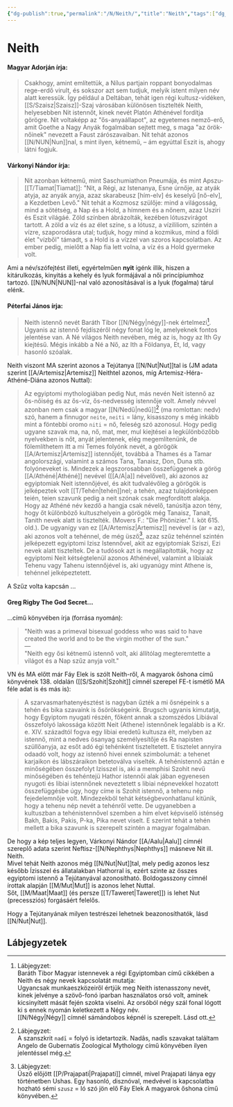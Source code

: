 ```yaml
---
{"dg-publish":true,"permalink":"/N/Neith/","title":"Neith","tags":["dg_uploaded","Englishtexttranslated"],"created":"2023-10-25T05:03","updated":"2023-11-10T03:11"}
---
```



# Neith

#### Magyar Adorján írja:

> Csakhogy, amint említettük, a Nílus partjain roppant bonyodalmas rege-erdő virult, és sokszor azt sem tudjuk, melyik istent milyen név alatt keressük. Így például a Deltában, tehát igen régi kultusz-vidéken, [[S/Szaisz\|Szaisz]]-Szaj városában különösen tisztelték Neith, helyesebben Nit istennőt, kinek nevét Platón Athénével fordítja görögre. Nit voltaképp az "ős-anyaállapot", az egyetemes nemző-erő, amit Goethe a Nagy Anyák fogalmában sejtett meg, s maga "az örök-nőinek" nevezett a Faust zárószavaiban. Nit tehát azonos [[N/NUN\|Nun]]nal, s mint ilyen, kétnemű, – ám egyúttal Eszit is, ahogy látni fogjuk.  

#### Várkonyi Nándor írja:

> Nit azonban kétnemű, mint Saschumiathon Pneumája, és mint Apszu-[[T/Tiamat\|Tiamat]]: "Nit, a Régi, az Istenanya, Esne úrnője, az atyák atyja, az anyák anyja, azaz skarabeusz \[hím-elv\] és keselyű \[nő-elv\], a Kezdetben Levő." Nit tehát a Kozmosz szülője: mind a világosság, mind a sötétség, a Nap és a Hold, a hímnem és a nőnem, azaz Usziri és Eszit világáé. Zöld színben ábrázolták, kezében lótuszvirágot tartott. A zöld a víz és az élet színe, s a lótusz, a vízililiom, szintén a vízre, szaporodásra utal; tudjuk, hogy mind a kozmikus, mind a földi élet "vízből" támadt, s a Hold is a vízzel van szoros kapcsolatban. Az ember pedig, mielőtt a Nap fia lett volna, a víz és a Hold gyermeke volt.  

Ami a név/szófejtést illeti, egyértelműen **nyit** igénk illik, hiszen a kitárulkozás, kinyitás a kehely és lyuk formájával a női princípiumhoz tartozó. [[N/NUN\|NUN]]-nal való azonosításával is a lyuk (fogalma) tárul elénk.  

#### Péterfai János írja:

> Neith istennő nevét Baráth Tibor [[N/Négy\|négy]]-nek értelmezi[^1]. Ugyanis az istennő fejdíszéről négy fonat lóg le, amelyeknek fontos jelentése van. A Né világos Neith nevében, még az is, hogy az Ith Gy kiejtésű. Mégis inkább a Né a Nő, az Ith a Földanya, Et, Id, vagy hasonló szóalak.  

Neith viszont MA szerint azonos a Tejútanya [[N/Nut\|Nut]]tal is (JM adata szerint [[A/Artemisz\|Artemisz]] Neithtel azonos, míg Artemisz-Héra-Athéné-Diána azonos Nuttal):
> Az egyiptomi mythologiában pedig Nut, más nevén Neit istennő az ős-nőiség és az ős-víz, ős-nedvesség istennője volt. Amely névvel azonban nem csak a magyar [[N/Nedű\|nedű]][^2] (ma romlottan: nedv) szó, hanem a finnugor `neite`, `neiti` = lány, kisasszony s még inkább mint a föntebbi oromo `niti` = nő, feleség szó azonosul. Hogy pedig ugyane szavak ma, na, nő, mat, mer, mul kiejtései a legkülönbözőbb nyelvekben is nőt, anyát jelentenek, elég megemlítenünk, de fölemlíthetem itt a mi Temes folyónk nevét, a görögök [[A/Artemisz\|Artemisz]] istennőjét, továbbá a Thames és a Tamar angolországi, valamint a számos Tana, Tanaisz, Don, Duna stb. folyóneveket is. Mindezek a legszorosabban összefüggenek a görög [[A/Athéné\|Athéné]] nevével ([[A/A\|a]] névelővel), aki azonos az egyiptomiak Neit istennőjével, és akit tudvalévőleg a görögök is jelképeztek volt [[T/Tehén\|tehén]]nel; a tehén, azaz tulajdonképpen teién, teien szavunk pedig a neit szónak csak megfordított alakja. Hogy az Athéné név kezdő a hangja csak névelő, tanúsítja azon tény, hogy őt különböző kultuszhelyein a görögök még Tanaisz, Tanait, Tanith nevek alatt is tisztelték. (Movers F.: "Die Phönizier." I. köt 615. old.). De ugyanígy van ez [[A/Artemisz\|Artemisz]] nevével is (ar = az), aki azonos volt a tehénnel, de még üsző[^3], azaz szűz tehénnel szintén jelképezett egyiptomi Izisz Istennővel, akit az egyiptomiak Sziszi, Ezi nevek alatt tiszteltek. De a tudósok azt is megállapították, hogy az egyiptomi Neit kétségtelenül azonos Athénével, valamint a líbiaiak Tehenu vagy Tahenu istennőjével is, aki ugyanúgy mint Athene is, tehénnel jelképeztetett.  

A Szűz volta kapcsán ...

#### Greg Rigby The God Secret...

...című könyvében írja (forrása nyomán):  
> "Neith was a primeval bisexual goddess who was said to have created the world and to be the virgin mother of the sun."  
> —  
> "Neith egy ősi kétnemű istennő volt, aki állítólag megteremtette a világot és a Nap szűz anyja volt."  

VN és MA előtt már Fáy Elek is szólt Neith-ről, A magyarok őshona című könyvének 138. oldalán ([[S/Szohit\|Szohit]] címnél szerepel FE-t ismétlő MA féle adat is és más is):  
> A szarvasmarhatenyésztést is nagyban űzték a mi ősnépeink s a tehén és bika szavaink is ősörökségeink. Brugsch ugyanis kimutatja, hogy Egyiptom nyugati részén, főként annak a szomszédos Libiával összefolyó lakossága között Neit (Athene) istennőnek legalább is a Kr. e. XIV. századtól fogva egy libiai eredetű kultusza élt, melyben az istennő, mint a nedves ösanyag személyesítője és Ra napisten szüllőanyja, az esőt adó égi tehénként tiszteltetett. E tisztelet annyira odaadó volt, hogy az istennő hivei ennek szimbolumát: a tehenet karjaikon és lábszáraikon betetoválva viselték. A tehénistennő aztán e minőségében összefolyt Izisszel is, aki a memphisi Szohit nevű minőségében és tehéntejü Hathor istennői alak jában egyenesen nyugoti és libiai istennőnek neveztetett s libiai népnevekkel hozatott összefüggésbe úgy, hogy címe is Szohit istennő, a tehenu nép fejedelemnője volt. Mindezekböl tehát kétségbevonhatlanul kitünik, hogy a tehenu nép nevét a tehénről vette. De ugyanebben a kultuszban a tehénistennővel szemben a hím elvet képviselő isténség Bakh, Bakis, Pakis, P-ka, Pika nevet viselt. E szerint tehát a tehén mellett a bika szavunk is szerepelt szintén a magyar fogalmában.  

De hogy a kép teljes legyen, Várkonyi Nándor [[A/Aalu\|Aalu]] címnél szereplő adata szerint Neftisz-[[N/Nephthys\|Nephthys]] másneve Nit ill. Neith.  
Mivel tehát Neith azonos még [[N/Nut\|Nut]]tal, mely pedig azonos lesz később Ízisszel és állatalakban Hathorral is, ezért szinte az összes egyiptomi istennő a Tejútanyával azonosítható. Boldogasszony címnél írottak alapján [[M/Mut\|Mut]] is azonos lehet Nuttal.  
Sőt, [[M/Maat\|Maat]] (és persze [[T/Taweret\|Taweret]]) is lehet Nut (precessziós) forgásáért felelős.  

Hogy a Tejútanyának milyen testrészei lehetnek beazonosíthatók, lásd [[N/Nut\|Nut]].  

## Lábjegyzetek

[^1]: Lábjegyzet:  
Baráth Tibor Magyar istennevek a régi Egyiptomban című cikkében a Neith és négy nevek kapcsolatát mutatja:  
Ugyancsak munkaeszközeiről értjük meg Neith istenasszony nevét, kinek jelvénye a szövő-fonó iparban használatos orsó volt, aminek kicsinyített mását fején szokta viselni. Az orsóból négy szál fonal lógott ki s ennek nyomán keletkezett a Négy név.  
[[N/Négy\|Négy]] címnél sámándobos képnél is szerepelt. Lásd ott.  

[^2]: Lábjegyzet:  
A szanszkrit `nadī` = folyó is idetartozik. Nadâs, nadîs szavakat találtam Angelo de Gubernatis Zoological Mythology című könyvében ilyen jelentéssel még.  

[^3]: Lábjegyzet:  
Üsző előjött [[P/Prajapati\|Prajapati]] címnél, mivel Prajapati lánya egy történetben Ushas. Egy hasonló, disznóval, medvével is kapcsolatba hozható sémi `szusz` = ló szó jön elő Fáy Elek A magyarok őshona című könyvében.  